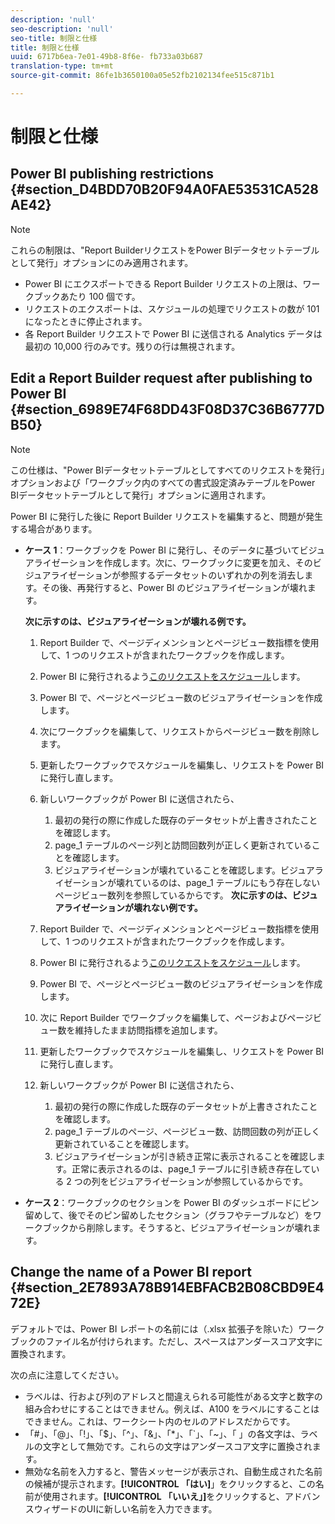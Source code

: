 ```yaml
---
description: 'null'
seo-description: 'null'
seo-title: 制限と仕様
title: 制限と仕様
uuid: 6717b6ea-7e01-49b8-8f6e- fb733a03b687
translation-type: tm+mt
source-git-commit: 86fe1b3650100a05e52fb2102134fee515c871b1

---
```



# 制限と仕様

## Power BI publishing restrictions {#section_D4BDD70B20F94A0FAE53531CA528AE42}

>[!NOTE]
>
>これらの制限は、"Report BuilderリクエストをPower BIデータセットテーブルとして発行」オプションにのみ適用されます。

* Power BI にエクスポートできる Report Builder リクエストの上限は、ワークブックあたり 100 個です。
* リクエストのエクスポートは、スケジュールの処理でリクエストの数が 101 になったときに停止されます。
* 各 Report Builder リクエストで Power BI に送信される Analytics データは最初の 10,000 行のみです。残りの行は無視されます。

## Edit a Report Builder request after publishing to Power BI {#section_6989E74F68DD43F08D37C36B6777DB50}

>[!NOTE]
>
>この仕様は、"Power BIデータセットテーブルとしてすべてのリクエストを発行」オプションおよび「ワークブック内のすべての書式設定済みテーブルをPower BIデータセットテーブルとして発行」オプションに適用されます。

Power BI に発行した後に Report Builder リクエストを編集すると、問題が発生する場合があります。

* **ケース 1**：ワークブックを Power BI に発行し、そのデータに基づいてビジュアライゼーションを作成します。次に、ワークブックに変更を加え、そのビジュアライゼーションが参照するデータセットのいずれかの列を消去します。その後、再発行すると、Power BI のビジュアライゼーションが壊れます。

   **次に示すのは、ビジュアライゼーションが壊れる例です。**

   1. Report Builder で、ページディメンションとページビュー数指標を使用して、1 つのリクエストが含まれたワークブックを作成します。
   1. Power BI に発行されるよう[このリクエストをスケジュール](../../../analyze/report-builder/whats-new-arb.md#section_0C26057C7DBB4068A643FDD688F6E463)します。
   1. Power BI で、ページとページビュー数のビジュアライゼーションを作成します。
   1. 次にワークブックを編集して、リクエストからページビュー数を削除します。
   1. 更新したワークブックでスケジュールを編集し、リクエストを Power BI に発行し直します。
   1. 新しいワークブックが Power BI に送信されたら、

      1. 最初の発行の際に作成した既存のデータセットが上書きされたことを確認します。
      1. page_1 テーブルのページ列と訪問回数列が正しく更新されていることを確認します。
      1. ビジュアライゼーションが壊れていることを確認します。ビジュアライゼーションが壊れているのは、page_1 テーブルにもう存在しないページビュー数列を参照しているからです。
   **次に示すのは、ビジュアライゼーションが壊れない例です。**

   1. Report Builder で、ページディメンションとページビュー数指標を使用して、1 つのリクエストが含まれたワークブックを作成します。
   1. Power BI に発行されるよう[このリクエストをスケジュール](../../../analyze/report-builder/whats-new-arb.md#section_0C26057C7DBB4068A643FDD688F6E463)します。
   1. Power BI で、ページとページビュー数のビジュアライゼーションを作成します。
   1. 次に Report Builder でワークブックを編集して、ページおよびページビュー数を維持したまま訪問指標を追加します。
   1. 更新したワークブックでスケジュールを編集し、リクエストを Power BI に発行し直します。
   1. 新しいワークブックが Power BI に送信されたら、

      1. 最初の発行の際に作成した既存のデータセットが上書きされたことを確認します。
      1. page_1 テーブルのページ、ページビュー数、訪問回数の列が正しく更新されていることを確認します。
      1. ビジュアライゼーションが引き続き正常に表示されることを確認します。正常に表示されるのは、page_1 テーブルに引き続き存在している 2 つの列をビジュアライゼーションが参照しているからです。


* **ケース 2**：ワークブックのセクションを Power BI のダッシュボードにピン留めして、後でそのピン留めしたセクション（グラフやテーブルなど）をワークブックから削除します。そうすると、ビジュアライゼーションが壊れます。

## Change the name of a Power BI report {#section_2E7893A78B914EBFACB2B08CBD9E472E}

デフォルトでは、Power BI レポートの名前には（.xlsx 拡張子を除いた）ワークブックのファイル名が付けられます。ただし、スペースはアンダースコア文字に置換されます。

次の点に注意してください。

* ラベルは、行および列のアドレスと間違えられる可能性がある文字と数字の組み合わせにすることはできません。例えば、A100 をラベルにすることはできません。これは、ワークシート内のセルのアドレスだからです。
* 「#」、「@」、「!」、「$」、「^」、「&amp;」、「*」、「`」、「~」、「 」の各文字は、ラベルの文字として無効です。これらの文字はアンダースコア文字に置換されます。
* 無効な名前を入力すると、警告メッセージが表示され、自動生成された名前の候補が提示されます。**[!UICONTROL 「はい]**」をクリックすると、この名前が使用されます。**[!UICONTROL 「いいえ」]**&#x200B;をクリックすると、アドバンスウィザードのUIに新しい名前を入力できます。

